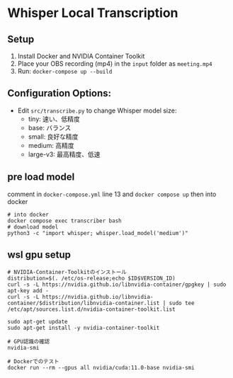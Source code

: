 # Whisper Local Transcription

## Setup
1. Install Docker and NVIDIA Container Toolkit
2. Place your OBS recording (mp4) in the `input` folder as `meeting.mp4`
3. Run: `docker-compose up --build`

## Configuration Options:
- Edit `src/transcribe.py` to change Whisper model size:
  - tiny: 速い、低精度
  - base: バランス
  - small: 良好な精度
  - medium: 高精度
  - large-v3: 最高精度、低速

## pre load model

comment in `docker-compose.yml` line 13
and `docker compose up` then into docker

```
# into docker
docker compose exec transcriber bash    
# download model
python3 -c "import whisper; whisper.load_model('medium')"
```

## wsl gpu setup

```
# NVIDIA-Container-Toolkitのインストール
distribution=$(. /etc/os-release;echo $ID$VERSION_ID)
curl -s -L https://nvidia.github.io/libnvidia-container/gpgkey | sudo apt-key add -
curl -s -L https://nvidia.github.io/libnvidia-container/$distribution/libnvidia-container.list | sudo tee /etc/apt/sources.list.d/nvidia-container-toolkit.list

sudo apt-get update
sudo apt-get install -y nvidia-container-toolkit
```

```
# GPU認識の確認
nvidia-smi

# Dockerでのテスト
docker run --rm --gpus all nvidia/cuda:11.0-base nvidia-smi
```